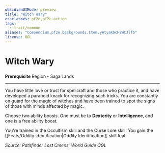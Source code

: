 ```yaml
---
obsidianUIMode: preview
title: "Witch Wary"
cssclasses: pf2e,pf2e-action
tags:
  - trait/common
aliases: "Compendium.pf2e.backgrounds.Item.yAtyaKbcHZWCJlf5"
license: OGL
---
```

# Witch Wary

### 






**Prerequisite** Region - Saga Lands

* * *

You have little love or trust for spellcraft and those who practice it, and have developed a paranoid knack for recognizing such tricks. You are constantly on guard for the magic of witches and have been trained to spot the signs of those with minds affected by magic.

Choose two ability boosts. One must be to **Dexterity** or **Intelligence**, and one is a free ability boost.

You're trained in the Occultism skill and the Curse Lore skill. You gain the [[Feats/Oddity Identification|Oddity Identification]] skill feat.

*Source: Pathfinder Lost Omens: World Guide*
*OGL*